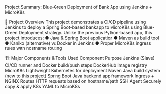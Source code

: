 Project Summary: Blue-Green Deployment of Bank App using Jenkins + MicroK8s


🚀 Project Overview
This project demonstrates a CI/CD pipeline using Jenkins to deploy a Spring Boot-based
bankapp to MicroK8s using Blue-Green Deployment strategy. Unlike the previous
Python-based app, this project introduces:
● Java & Spring Boot application
● Maven as build tool
● Kaniko (alternative) vs Docker in Jenkins
● Proper MicroK8s ingress rules with hostname routing

🏗 Major Components & Tools Used
Component Purpose
Jenkins (Slave) CI/CD runner and Docker build/push steps
DockerHub Image registry
MicroK8s Lightweight Kubernetes for deployment
Maven Java build system (new to this project)
Spring Boot Java backend app framework
Ingress + NGINX Routes HTTP requests based on
hostname/path
SSH Agent Securely copy & apply K8s YAML to MicroK8s
